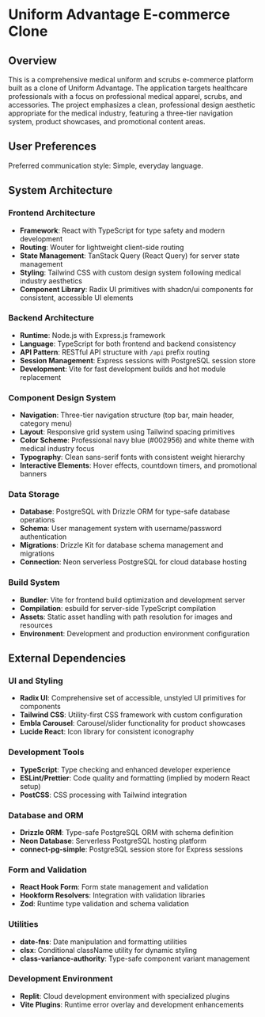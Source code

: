# Uniform Advantage E-commerce Clone

## Overview

This is a comprehensive medical uniform and scrubs e-commerce platform built as a clone of Uniform Advantage. The application targets healthcare professionals with a focus on professional medical apparel, scrubs, and accessories. The project emphasizes a clean, professional design aesthetic appropriate for the medical industry, featuring a three-tier navigation system, product showcases, and promotional content areas.

## User Preferences

Preferred communication style: Simple, everyday language.

## System Architecture

### Frontend Architecture
- **Framework**: React with TypeScript for type safety and modern development
- **Routing**: Wouter for lightweight client-side routing
- **State Management**: TanStack Query (React Query) for server state management
- **Styling**: Tailwind CSS with custom design system following medical industry aesthetics
- **Component Library**: Radix UI primitives with shadcn/ui components for consistent, accessible UI elements

### Backend Architecture
- **Runtime**: Node.js with Express.js framework
- **Language**: TypeScript for both frontend and backend consistency
- **API Pattern**: RESTful API structure with `/api` prefix routing
- **Session Management**: Express sessions with PostgreSQL session store
- **Development**: Vite for fast development builds and hot module replacement

### Component Design System
- **Navigation**: Three-tier navigation structure (top bar, main header, category menu)
- **Layout**: Responsive grid system using Tailwind spacing primitives
- **Color Scheme**: Professional navy blue (#002956) and white theme with medical industry focus
- **Typography**: Clean sans-serif fonts with consistent weight hierarchy
- **Interactive Elements**: Hover effects, countdown timers, and promotional banners

### Data Storage
- **Database**: PostgreSQL with Drizzle ORM for type-safe database operations
- **Schema**: User management system with username/password authentication
- **Migrations**: Drizzle Kit for database schema management and migrations
- **Connection**: Neon serverless PostgreSQL for cloud database hosting

### Build System
- **Bundler**: Vite for frontend build optimization and development server
- **Compilation**: esbuild for server-side TypeScript compilation
- **Assets**: Static asset handling with path resolution for images and resources
- **Environment**: Development and production environment configuration

## External Dependencies

### UI and Styling
- **Radix UI**: Comprehensive set of accessible, unstyled UI primitives for components
- **Tailwind CSS**: Utility-first CSS framework with custom configuration
- **Embla Carousel**: Carousel/slider functionality for product showcases
- **Lucide React**: Icon library for consistent iconography

### Development Tools
- **TypeScript**: Type checking and enhanced developer experience
- **ESLint/Prettier**: Code quality and formatting (implied by modern React setup)
- **PostCSS**: CSS processing with Tailwind integration

### Database and ORM
- **Drizzle ORM**: Type-safe PostgreSQL ORM with schema definition
- **Neon Database**: Serverless PostgreSQL hosting platform
- **connect-pg-simple**: PostgreSQL session store for Express sessions

### Form and Validation
- **React Hook Form**: Form state management and validation
- **Hookform Resolvers**: Integration with validation libraries
- **Zod**: Runtime type validation and schema validation

### Utilities
- **date-fns**: Date manipulation and formatting utilities
- **clsx**: Conditional className utility for dynamic styling
- **class-variance-authority**: Type-safe component variant management

### Development Environment
- **Replit**: Cloud development environment with specialized plugins
- **Vite Plugins**: Runtime error overlay and development enhancements